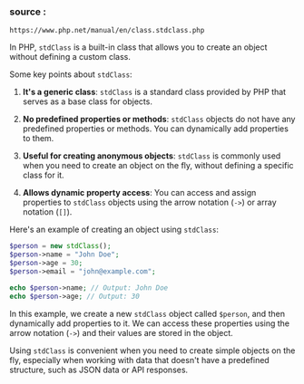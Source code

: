 ### source : 

`https://www.php.net/manual/en/class.stdclass.php`


In PHP, `stdClass` is a built-in class that allows you to create an object without defining a custom class.

Some key points about `stdClass`:

1. **It's a generic class**: `stdClass` is a standard class provided by PHP that serves as a base class for objects.

2. **No predefined properties or methods**: `stdClass` objects do not have any predefined properties or methods. You can dynamically add properties to them.

3. **Useful for creating anonymous objects**: `stdClass` is commonly used when you need to create an object on the fly, without defining a specific class for it.

4. **Allows dynamic property access**: You can access and assign properties to `stdClass` objects using the arrow notation (`->`) or array notation (`[]`).

Here's an example of creating an object using `stdClass`:

```php
$person = new stdClass();
$person->name = "John Doe";
$person->age = 30;
$person->email = "john@example.com";

echo $person->name; // Output: John Doe
echo $person->age; // Output: 30
```

In this example, we create a new `stdClass` object called `$person`, and then dynamically add properties to it. We can access these properties using the arrow notation (`->`) and their values are stored in the object.

Using `stdClass` is convenient when you need to create simple objects on the fly, especially when working with data that doesn't have a predefined structure, such as JSON data or API responses.
